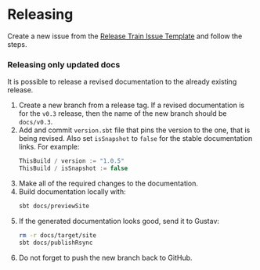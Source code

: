 # Releasing

Create a new issue from the [Release Train Issue Template](docs/release-train-issue-template.md) and follow the steps.

### Releasing only updated docs

It is possible to release a revised documentation to the already existing release.

1. Create a new branch from a release tag. If a revised documentation is for the `v0.3` release, then the name of the new branch should be `docs/v0.3`.
1. Add and commit `version.sbt` file that pins the version to the one, that is being revised. Also set `isSnapshot` to `false` for the stable documentation links. For example:
    ```scala
    ThisBuild / version := "1.0.5"
    ThisBuild / isSnapshot := false
    ```
1. Make all of the required changes to the documentation.
1. Build documentation locally with:
    ```sh
    sbt docs/previewSite
    ```
1. If the generated documentation looks good, send it to Gustav:
    ```sh
    rm -r docs/target/site
    sbt docs/publishRsync
    ```
1. Do not forget to push the new branch back to GitHub.
